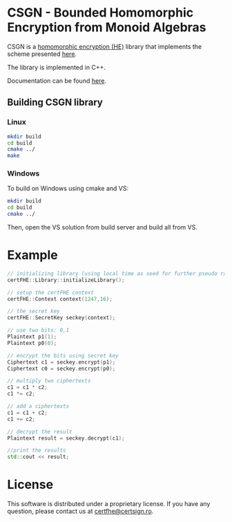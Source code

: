 # CSGN - Bounded Homomorphic Encryption from Monoid Algebras


CSGN is a [homomorphic encryption (HE)](https://en.wikipedia.org/wiki/Homomorphic_encryption) library that implements the scheme presented [here](https://certfhewiki.certsign.ro/wiki/CertSGN).

The library is implemented in C++.

Documentation can be found [here](https://certfhe.gitbook.io/csgn/).

## Building CSGN library

### Linux 

```bash
mkdir build
cd build
cmake ../
make
```

### Windows 

To build on Windows using cmake and VS:

```bash
mkdir build
cd build
cmake ../
```

Then, open the VS solution from build server and build all from VS.


# Example

```cpp
// initializing library (using local time as seed for further pseudo random generator calls)
certFHE::Library::initializeLibrary();

// setup the certFHE context 
certFHE::Context context(1247,16);

// the secret key
certFHE::SecretKey seckey(context);

// use two bits: 0,1
Plaintext p1(1);
Plaintext p0(0);

// encrypt the bits using secret key 
Ciphertext c1 = seckey.encrypt(p1);
Ciphertext c0 = seckey.encrypt(p0);

// multiply two ciphertexts 
c1 = c1 * c2;
c1 *= c2;

// add a ciphertexts
c1 = c1 + c2;
c1 += c2;

// decrypt the result
Plaintext result = seckey.decrypt(c1);

//print the results 
std::cout << result;
```

# License

This software is distributed under a proprietary license. If you have any question, please contact us at certfhe@certsign.ro.